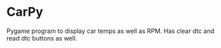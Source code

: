 # CarPy
Pygame program to display car temps as well as RPM. Has clear dtc and read dtc buttons as well.
